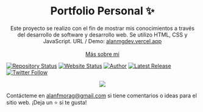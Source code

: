 <!-- PROJECT LOGO -->
<br />
<p align="center">
  <h1 align="center">Portfolio Personal ✨</h1>

  <p align="center">
    Este proyecto se realizo con el fin de mostrar mis conocimientos a través del desarrollo de software y desarrollo web. Se utilizo HTML, CSS y JavaScript. URL / Demo: 
    <a href="https://alanmgdev.vercel.app/">alanmgdev.vercel.app</a>
    <br />
    <br />
    <a href="https://alanmgdev.vercel.app/">Más sobre mi</a>
  </p>
</p>

[![Repository Status](https://img.shields.io/badge/Repository%20Status-Maintained-dark%20green.svg?style=for-the-badge)](https://github.com/alanmgg/Portfolio-personal)
[![Website Status](https://img.shields.io/badge/Website%20Status-Online-green?style=for-the-badge)](https://alanmgdev.vercel.app/)
[![Author](https://img.shields.io/badge/Author-Alan%20Francisco%20Mora%20G-blue.svg?style=for-the-badge)](https://github.com/alanmgg)
[![Latest Release](https://img.shields.io/badge/Latest%20Release-21%20Jun%202022-yellow.svg?style=for-the-badge)](https://github.com/alanmgg/Portfolio-personal/commits/main)
[![Twitter Follow](https://img.shields.io/twitter/follow/alanmgggg?color=ffcc66&logo=twitter&logoColor=ffffff&style=for-the-badge)](https://twitter.com/alanmgggg)

<p align="center">
  <kbd>
    <img src="portfolio-personal.gif"></img>
  </kbd>
</p>

Contácteme en alanfmorag@gmail.com si tiene comentarios o ideas para el sitio web. ¡Deja un ⭐ si te gusta!